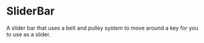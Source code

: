 # SliderBar
A slider bar that uses a belt and pulley system to move around a key for you to use as a slider.
